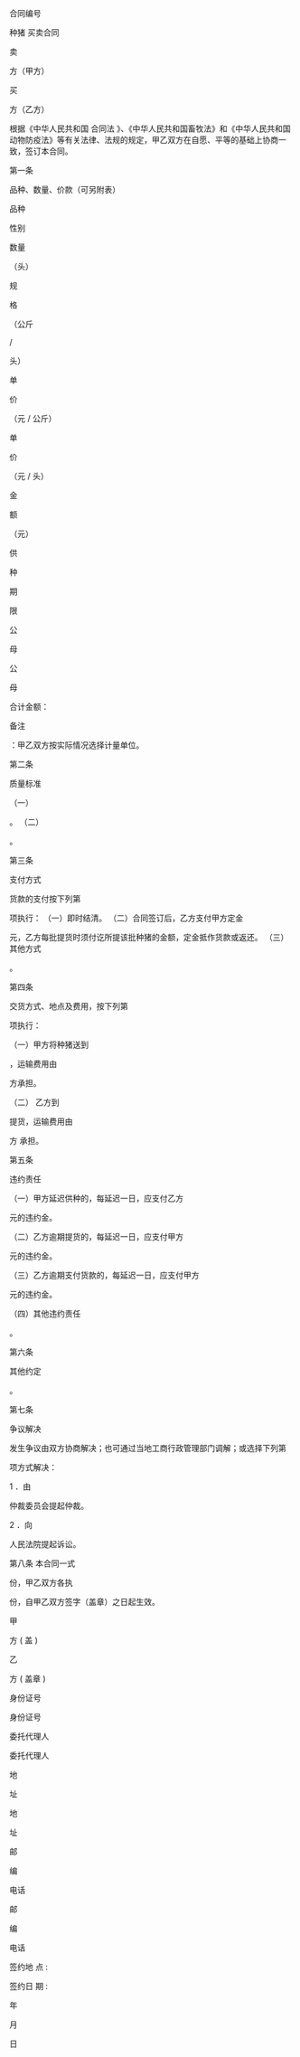 
 



合同编号

              






 


种猪
买卖合同


 


 


卖

  

方（甲方）

                         






买

  

方（乙方）


                         



 

根据《中华人民共和国
合同法
》、《中华人民共和国畜牧法》和《中华人民共和国动物防疫法》等有关法律、法规的规定，甲乙双方在自愿、平等的基础上协商一致，签订本合同。

第一条

  

品种、数量、价款（可另附表）







 

  

   

品种





   

性别





   

数量




（头）





   

规

  

格




（公斤

/

头）





   

单

  

价




（元
/
公斤）





   

单

  

价




（元
/
头）





   

金

  

额




（元）





   

供

  

种




期

  

限





  

  

   

 



   

公





   

 



   

 



   

 



   

 



   

 



   

 



  

  

   

母





   

 



   

 



   

 



   

 



   

 



   

 



  

  

   

 



   

公





   

 



   

 



   

 



   

 



   

 



   

 



  

  

   

母





   

 



   

 



   

 



   

 



   

 



   

 



  

  

   

合计金额：





  

  

   

备注

：甲乙双方按实际情况选择计量单位。





  

 





第二条

  

质量标准



（一）

                                                    

。
（二）

              

                                      

。

第三条

  

支付方式



货款的支付按下列第

     

项执行：
（一）即时结清。
（二）合同签订后，乙方支付甲方定金

        

元，乙方每批提货时须付讫所提该批种猪的金额，定金抵作货款或返还。
（三）其他方式

                                            

。

第四条

  

交货方式、地点及费用，按下列第

   

项执行：




（一）甲方将种猪送到

                 

，运输费用由

    

方承担。




（二）
乙方到

                     

提货，运输费用由

    


方
承担。



第五条

  

违约责任




（一）甲方延迟供种的，每延迟一日，应支付乙方

     

元的违约金。




（二）乙方逾期提货的，每延迟一日，应支付甲方

     

元的违约金。




（三）乙方逾期支付货款的，每延迟一日，应支付甲方

      

元的违约金。




（四）其他违约责任

                                    

。




第六条

  

其他约定





                                     

                                                                                    


。




第七条

  

争议解决



发生争议由双方协商解决；也可通过当地工商行政管理部门调解；或选择下列第

     

项方式解决：

1
．由

       

仲裁委员会提起仲裁。

2
．向

       

人民法院提起诉讼。

第八条 本合同一式

     

份，甲乙双方各执

     

份，自甲乙双方签字（盖章）之日起生效。




 

甲

    

方
(
盖 
)
             

 

 



  

  

 

 

乙

    

方
(
盖章
)
                    


身份证号

                     



   

  

身份证号

                    


委托代理人

                     



   

委托代理人

                    


地

      

址

                     



   

地

      

址

                    


邮

      

编

        

电话

         



   

邮

      

编

        

电话

         



 


签约地
点
:


签约日
期
:
        

年

      

月

      

日
 




 


 

 
 
 
 
 
  


  
 

  


  


  
 
 
 
 

